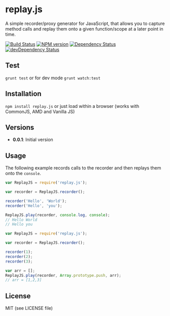 replay.js
=========

A simple recorder/proxy generator for JavaScript, that allows you to capture method calls and replay them onto a given function/scope at a later point in time.

[![Build Status](https://travis-ci.org/joscha/replay.js.png)](https://travis-ci.org/joscha/replay.js)
[![NPM version](https://badge.fury.io/js/replay.js.png)](http://badge.fury.io/js/replay.js)
[![Dependency Status](https://david-dm.org/joscha/replay.js.png)](https://david-dm.org/joscha/replay.js)
[![devDependency Status](https://david-dm.org/joscha/replay.js/dev-status.png)](https://david-dm.org/joscha/replay.js#info=devDependencies)

## Test

`grunt test` or for dev mode `grunt watch:test`

## Installation
`npm install replay.js` or just load within a browser (works with CommonJS, AMD and Vanilla JS)

## Versions
* **0.0.1**: Initial version

## Usage

The following example records calls to the recorder and then replays them onto the `console`.

```JavaScript
var ReplayJS = require('replay.js');

var recorder = ReplayJS.recorder();

recorder('Hello', 'World');
recorder('Hello', 'you');

ReplayJS.play(recorder, console.log, console);
// Hello World
// Hello you
```

```JavaScript
var ReplayJS = require('replay.js');

var recorder = ReplayJS.recorder();

recorder(1);
recorder(2);
recorder(3);

var arr = [];
ReplayJS.play(recorder, Array.prototype.push, arr);
// arr = [1,2,3]
```

## License
MIT (see LICENSE file)
